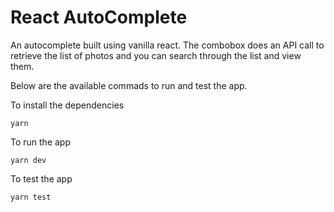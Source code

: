 # React AutoComplete

An autocomplete built using vanilla react. The combobox does an API call to retrieve the list of photos and you can search through the list and view them.

Below are the available commads to run and test the app.

To install the dependencies

```
yarn
```

To run the app

```
yarn dev
```

To test the app

```
yarn test



```
